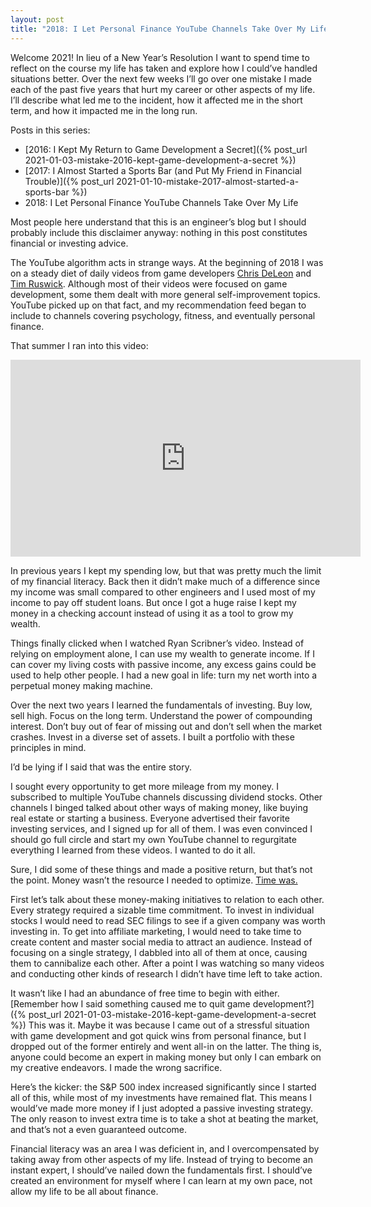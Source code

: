 ```yaml
---
layout: post
title: "2018: I Let Personal Finance YouTube Channels Take Over My Life"
---
```


Welcome 2021! In lieu of a New Year’s Resolution I want to spend time to reflect on the course my life has taken and explore how I could’ve handled situations better. Over the next few weeks I’ll go over one mistake I made each of the past five years that hurt my career or other aspects of my life. I’ll describe what led me to the incident, how it affected me in the short term, and how it impacted me in the long run.

Posts in this series:
- [2016: I Kept My Return to Game Development a Secret]({% post_url 2021-01-03-mistake-2016-kept-game-development-a-secret %})
- [2017: I Almost Started a Sports Bar (and Put My Friend in Financial Trouble)]({% post_url 2021-01-10-mistake-2017-almost-started-a-sports-bar %})
- 2018: I Let Personal Finance YouTube Channels Take Over My Life

Most people here understand that this is an engineer’s blog but I should probably include this disclaimer anyway: nothing in this post constitutes financial or investing advice.

The YouTube algorithm acts in strange ways. At the beginning of 2018 I was on a steady diet of daily videos from game developers [Chris DeLeon](https://www.youtube.com/user/GameDevLessons) and [Tim Ruswick](https://www.youtube.com/channel/UC_hwKJdF3KRAy4QIaiCSMgQ). Although most of their videos were focused on game development, some them dealt with more general self-improvement topics. YouTube picked up on that fact, and my recommendation feed began to include to channels covering psychology, fitness, and eventually personal finance.

That summer I ran into this video:
<iframe width="560" height="315" src="https://www.youtube-nocookie.com/embed/UmEC9qQq0AQ" frameborder="0" allow="accelerometer; autoplay; clipboard-write; encrypted-media; gyroscope; picture-in-picture" allowfullscreen></iframe>

In previous years I kept my spending low, but that was pretty much the limit of my financial literacy. Back then it didn’t make much of a difference since my income was small compared to other engineers and I used most of my income to pay off student loans. But once I got a huge raise I kept my money in a checking account instead of using it as a tool to grow my wealth.

Things finally clicked when I watched Ryan Scribner’s video. Instead of relying on employment alone, I can use my wealth to generate income. If I can cover my living costs with passive income, any excess gains could be used to help other people. I had a new goal in life: turn my net worth into a perpetual money making machine.

Over the next two years I learned the fundamentals of investing. Buy low, sell high. Focus on the long term. Understand the power of compounding interest. Don’t buy out of fear of missing out and don’t sell when the market crashes. Invest in a diverse set of assets. I built a portfolio with these principles in mind.

I’d be lying if I said that was the entire story.

I sought every opportunity to get more mileage from my money. I subscribed to multiple YouTube channels discussing dividend stocks. Other channels I binged talked about other ways of making money, like buying real estate or starting a business. Everyone advertised their favorite investing services, and I signed up for all of them. I was even convinced I should go full circle and start my own YouTube channel to regurgitate everything I learned from these videos. I wanted to do it all.

Sure, I did some of these things and made a positive return, but that’s not the point. Money wasn’t the resource I needed to optimize. [Time was.](https://ofdollarsanddata.com/running-out-of-time-before-running-out-of-money/)

First let’s talk about these money-making initiatives to relation to each other. Every strategy required a sizable time commitment. To invest in individual stocks I would need to read SEC filings to see if a given company was worth investing in. To get into affiliate marketing, I would need to take time to create content and master social media to attract an audience. Instead of focusing on a single strategy, I dabbled into all of them at once, causing them to cannibalize each other. After a point I was watching so many videos and conducting other kinds of research I didn’t have time left to take action.

It wasn’t like I had an abundance of free time to begin with either. [Remember how I said something caused me to quit game development?]({% post_url 2021-01-03-mistake-2016-kept-game-development-a-secret %}) This was it. Maybe it was because I came out of a stressful situation with game development and got quick wins from personal finance, but I dropped out of the former entirely and went all-in on the latter. The thing is, anyone could become an expert in making money but only I can embark on my creative endeavors. I made the wrong sacrifice.

Here’s the kicker: the S&P 500 index increased significantly since I started all of this, while most of my investments have remained flat. This means I would’ve made more money if I just adopted a passive investing strategy. The only reason to invest extra time is to take a shot at beating the market, and that’s not a even guaranteed outcome.

Financial literacy was an area I was deficient in, and I overcompensated by taking away from other aspects of my life. Instead of trying to become an instant expert, I should’ve nailed down the fundamentals first. I should’ve created an environment for myself where I can learn at my own pace, not allow my life to be all about finance.
